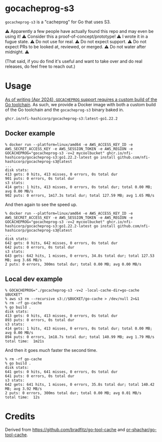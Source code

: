 # gocacheprog-s3

`gocacheprog-s3` is a "cacheprog" for Go that uses S3.

⚠️ Apparently a few people have actually found this repo and may even be using it! ⚠️ Consider this a proof-of-concept/prototype! :warning: I wrote it in a fugue state. ⚠️ Do not use for real. ⚠️ Do not expect support. ⚠️ Do not expect PRs to be looked at, reviewed, or merged. ⚠️ Do not water after midnight. ⚠️

(That said, if you do find it's useful and want to take over and do real releases, do feel free to reach out.)

# Usage

[As of writing (Apr 2024), `GOCACHEPROG` support requires a custom build of the Go toolchain](https://github.com/golang/go/issues/64876). As such, we provide a Docker image with both a custom build of the Go toolchain and the `gocacheprog-s3` binary baked in.

```
ghcr.io/nfi-hashicorp/gocacheprog-s3:latest-go1.22.2
```

## Docker example

```console
% docker run --platform=linux/amd64 -e AWS_ACCESS_KEY_ID -e AWS_SECRET_ACCESS_KEY -e AWS_SESSION_TOKEN -e AWS_REGION -e GOCACHEPROG="gocacheprog-s3 -v=2 mycoolbucket" ghcr.io/nfi-hashicorp/gocacheprog-s3:go1.22.2-latest go install github.com/nfi-hashicorp/gocacheprog-s3@latest
...
disk stats: 
413 gets: 0 hits, 413 misses, 0 errors, 0s total dur
901 puts: 0 errors, 0s total dur
s3 stats: 
414 gets: 1 hits, 413 misses, 0 errors, 0s total dur; total 0.00 MB; avg 0.00 MB/s
902 puts: 0 errors, 1m17.3s total dur; total 127.59 MB; avg 1.65 MB/s
```

And then again to see the speed up.

```console
% docker run --platform=linux/amd64 -e AWS_ACCESS_KEY_ID -e AWS_SECRET_ACCESS_KEY -e AWS_SESSION_TOKEN -e AWS_REGION -e GOCACHEPROG="gocacheprog-s3 -v=2 mycoolbucket" ghcr.io/nfi-hashicorp/gocacheprog-s3:go1.22.2-latest go install github.com/nfi-hashicorp/gocacheprog-s3@latest
...
disk stats: 
642 gets: 0 hits, 642 misses, 0 errors, 0s total dur
642 puts: 0 errors, 0s total dur
s3 stats: 
643 gets: 642 hits, 1 misses, 0 errors, 34.8s total dur; total 127.53 MB; avg 3.66 MB/s
2 puts: 0 errors, 300ms total dur; total 0.00 MB; avg 0.00 MB/s
```

## Local dev example

```console
% GOCACHEPROG="./gocacheprog-s3 -v=2 -local-cache-dir=go-cache $BUCKET"
% aws s3 rm --recursive s3://$BUCKET/go-cache > /dev/null 2>&1
% rm -rf go-cache
% go build .
disk stats: 
413 gets: 0 hits, 413 misses, 0 errors, 0s total dur
893 puts: 0 errors, 0s total dur
s3 stats: 
414 gets: 1 hits, 413 misses, 0 errors, 0s total dur; total 0.00 MB; avg 0.00 MB/s
894 puts: 0 errors, 1m18.7s total dur; total 140.99 MB; avg 1.79 MB/s
total time:  1m21s
```

And then it goes *much* faster the second time.

```console
% rm -rf go-cache
% go build .     
disk stats: 
641 gets: 0 hits, 641 misses, 0 errors, 0s total dur
641 puts: 0 errors, 0s total dur
s3 stats: 
642 gets: 641 hits, 1 misses, 0 errors, 35.8s total dur; total 140.42 MB; avg 3.92 MB/s
2 puts: 0 errors, 300ms total dur; total 0.00 MB; avg 0.01 MB/s
total time:  12s
```

# Credits

Derived from https://github.com/bradfitz/go-tool-cache and [or-shachar/go-tool-cache](https://github.com/or-shachar/go-tool-cache/commit/cc47faab56325a022ff59cd7277abbf99ff4f8ff).

